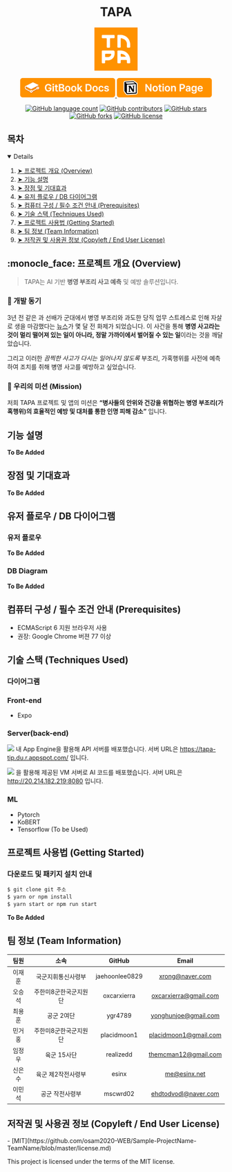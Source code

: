 <h1 align="center">TAPA</h1>

<p align="center">
    <img src="assets/app-icon.svg" width="100" />
</p>

<p align="center">
	<a href="https://tapa-1.gitbook.io/tapa-./">
		<img src="/assets/GITBOOK Button.png" width="220" height="45"/>
	</a>
	<a href="https://www.notion.so/oxcarxierra/OSAM-c776ec4881834059bac27abebb713d3a">
		<img src="/assets/NOTION Button.png" width="220" height="45"/>
	</a>
</p>

<p align="center">
	<a href="https://github.com/osamhack2022-v2/APP_TAPA_T.I.P/search?l=TSX&type=code"><img alt="GitHub language count" src="https://img.shields.io/github/languages/count/osamhack2022-v2/APP_TAPA_T.I.P"></a>
	<a href="https://github.com/osamhack2022-v2/APP_TAPA_T.I.P/graphs/contributors"><img alt="GitHub contributors" src="https://img.shields.io/github/contributors/osamhack2022-v2/APP_TAPA_T.I.P"></a>
	<a href="https://github.com/osamhack2022-v2/APP_TAPA_T.I.P/stargazers"><img alt="GitHub stars" src="https://img.shields.io/github/stars/osamhack2022-v2/APP_TAPA_T.I.P"></a>
	<a href="https://github.com/osamhack2022-v2/APP_TAPA_T.I.Pn/network"><img alt="GitHub forks" src="https://img.shields.io/github/forks/osamhack2022-v2/APP_TAPA_T.I.P"></a>
	<a href="https://github.com/osamhack2022-v2/APP_TAPA_T.I.P/blob/master/LICENSE"><img alt="GitHub license" src="https://img.shields.io/github/license/osamhack2022-v2/APP_TAPA_T.I.P"></a>
</p>

## 목차

<details open="open">
  <ol>
    <li><a href="#overview"> ➤ 프로젝트 개요 (Overview)</a></li>
    <li><a href="#features"> ➤ 기능 설명 </a></li>
    <li><a href="#benefits"> ➤ 장점 및 기대효과 </a></li>
    <li><a href="#userflow"> ➤ 유저 플로우 / DB 다이어그램 </a></li>
    <li><a href="#prerequisites"> ➤ 컴퓨터 구성 / 필수 조건 안내 (Prerequisites)</a></li>
    <li><a href="#stacks"> ➤ 기술 스택 (Techniques Used) </a></li>
    <li><a href="#install"> ➤ 프로젝트 사용법 (Getting Started)</a></li>
    <li><a href="#team"> ➤ 팀 정보 (Team Information)</a></li>
    <li><a href="#license"> ➤ 저작권 및 사용권 정보 (Copyleft / End User License)</a></li>
  </ol>
</details>

<h2 id="overview"> :monocle_face: 프로젝트 개요 (Overview) </h2>

>TAPA는 AI 기반 **병영 부조리 사고 예측** 및 예방 솔루션입니다.
### 🌻 개발 동기
3년 전 같은 과 선배가 군대에서 병영 부조리와 과도한 당직 업무 스트레스로 인해 자살로 생을 마감했다는 [뉴스](https://www.joongang.co.kr/article/25077377#home)가 몇 달 전 화제가 되었습니다. 이 사건을 통해 **병영 사고라는 것이 멀리 떨어져 있는 일이 아니라, 정말 가까이에서 벌어질 수 있는 일**이라는 것을 깨달았습니다.

그리고 이러한 *끔찍한 사고가 다시는 일어나지 않도록* 부조리, 가혹행위를 사전에 예측하여 조치를 취해 병영 사고를 예방하고 싶었습니다.

### :rocket: 우리의 미션 (Mission)

저희 TAPA 프로젝트 및 앱의 미션은
**“병사들의 안위와 건강을 위협하는 병영 부조리(가혹행위)의 효율적인 예방 및 대처를 통한 인명 피해 감소”** 입니다.

<h2 id="features"> 기능 설명 </h2>

**To Be Added**

<h2 id="benefits"> 장점 및 기대효과 </h2>

**To Be Added**

<h2 id="userflow"> 유저 플로우 / DB 다이어그램 </h2>

### 유저 플로우

**To Be Added**

### DB Diagram

**To Be Added**

<h2 id="prerequisites"> 컴퓨터 구성 / 필수 조건 안내 (Prerequisites) </h2>

- ECMAScript 6 지원 브라우저 사용
- 권장: Google Chrome 버젼 77 이상

<h2 id="stacks"> 기술 스택 (Techniques Used) </h2>

### 다이어그램

### Front-end

- Expo

### Server(back-end)

<img src="https://img.shields.io/badge/Google Cloud-4285F4??style=for-the-badge&logo=Google Cloud&logoColor=white"/> 내 App Engine을 활용해 API 서버를 배포했습니다. 서버 URL은 https://tapa-tip.du.r.appspot.com/ 입니다.

<img src="https://img.shields.io/badge/Gunicorn-499848??style=for-the-badge&logo=Gunicorn&logoColor=white"/> 을 활용해 제공된 VM 서버로 AI 코드를 배포했습니다. 서버 URL은 http://20.214.182.219:8080 입니다. 

### ML

- Pytorch
- KoBERT
- Tensorflow (To be Used)

<h2 id="install"> 프로젝트 사용법 (Getting Started) </h2>

### 다운로드 및 패키지 설치 안내
```bash
$ git clone git 주소
$ yarn or npm install
$ yarn start or npm run start
```
**To Be Added**

<h2 id="team"> 팀 정보 (Team Information) </h2>

|  팀원  |         소속          |     GitHub     |         Email         |
| :----: | :-------------------: | :------------: | :-------------------: |
| 이재훈 |  국군지휘통신사령부   | jaehoonlee0829 |    xrong@naver.com    |
| 오승석 | 주한미8군한국군지원단 |  oxcarxierra   | oxcarxierra@gmail.com |
| 최용훈 |      공군 2여단       |    ygr4789     | yonghunjoe@gmail.com  |
| 민거홍 | 주한미8군한국군지원단 |  placidmoon1   | placidmoon1@gmail.com |
| 임정우 |      육군 15사단      |   realizedd    | themcman12@gmail.com  |
| 신은수 |  육군 제2작전사령부   |     esinx      |     me@esinx.net      |
| 이민석 |    공군 작전사령부    |    mscwrd02    | ehdtodvodl@naver.com  |

<h2 id="license"> 저작권 및 사용권 정보 (Copyleft / End User License) </h2>
- [MIT](https://github.com/osam2020-WEB/Sample-ProjectName-TeamName/blob/master/license.md)

This project is licensed under the terms of the MIT license.

